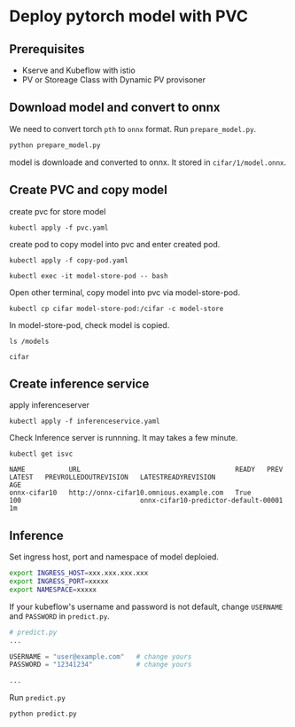 # Deploy pytorch model with PVC

## Prerequisites
- Kserve and Kubeflow with istio
- PV or Storeage Class with Dynamic PV provisoner

## Download model and convert to onnx
We need to convert torch `pth` to `onnx` format.
Run `prepare_model.py`.

```sh
python prepare_model.py
```

model is downloade and converted to onnx. It stored in `cifar/1/model.onnx`.

## Create PVC and copy model
create pvc for store model
```
kubectl apply -f pvc.yaml
```

create pod to copy model into pvc and enter created pod.
```
kubectl apply -f copy-pod.yaml

kubectl exec -it model-store-pod -- bash
```

Open other terminal, copy model into pvc via model-store-pod.
```
kubectl cp cifar model-store-pod:/cifar -c model-store
```

In model-store-pod, check model is copied.
```
ls /models

cifar
```

## Create inference service
apply inferenceserver 
```
kubectl apply -f inferenceservice.yaml
```

Check Inference server is runnning. It may takes a few minute.
```
kubectl get isvc

NAME           URL                                       READY   PREV   LATEST   PREVROLLEDOUTREVISION   LATESTREADYREVISION                    AGE
onnx-cifar10   http://onnx-cifar10.omnious.example.com   True           100                              onnx-cifar10-predictor-default-00001   1m
```

## Inference
Set ingress host, port and namespace of model deploied.

```sh
export INGRESS_HOST=xxx.xxx.xxx.xxx
export INGRESS_PORT=xxxxx
export NAMESPACE=xxxxx
```

If your kubeflow's username and password is not default, change `USERNAME` and `PASSWORD` in `predict.py`.

```python
# predict.py
...

USERNAME = "user@example.com"   # change yours
PASSWORD = "12341234"           # change yours

...
```

Run `predict.py`
```sh
python predict.py
```